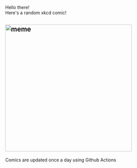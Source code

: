 Hello there! <br>Here's a random xkcd comic!<br>
## <img src="https://imgs.xkcd.com/comics/second.png" alt="meme" width="400"/><br>
Comics are updated once a day using Github Actions